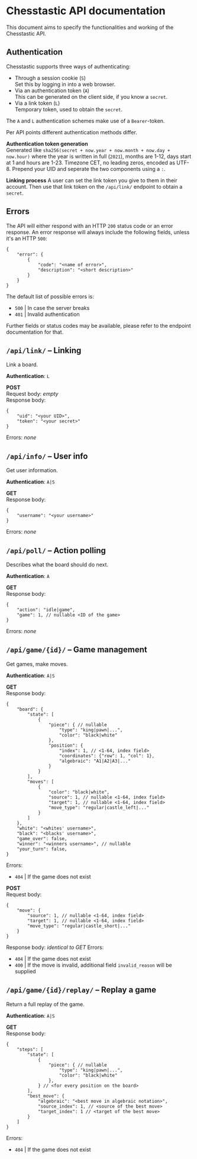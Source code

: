 # Chesstastic API documentation

This document aims to specify the functionalities and working of the Chesstastic API.

## Authentication

Chesstastic supports three ways of authenticating:

* Through a session cookie (`S`)  
Set this by logging in into a web browser.
* Via an authentication token (`A`)  
This can be generated on the client side, if you know a `secret`.
* Via a link token (`L`)  
Temporary token, used to obtain the `secret`.

The `A` and `L` authentication schemes make use of a `Bearer`-token.

Per API points different authentication methods differ.

**Authentication token generation**  
Generated like `sha256(secret + now.year + now.month + now.day + now.hour)` where the year is
written in full (`2021`), months are 1-12, days start at 1 and hours are 1-23. Timezone CET, no
leading zeros, encoded as UTF-8. Prepend your UID and seperate the two components using a `:`.

**Linking process**
A user can set the link token you give to them in their account. Then use that link token on
the `/api/link/` endpoint to obtain a `secret`.

## Errors

The API will either respond with an HTTP `200` status code or an error response. An error response
will always include the following fields, unless it's an HTTP `500`:  
```jsonc
{
    "error": {
        {
            "code": "<name of error>",
            "description": "<short description>"
        }
    }
}
```

The default list of possible errors is:
* `500` | In case the server breaks
* `401` | Invalid authentication

Further fields or status codes may be available, please refer to the endpoint documentation
for that.

## `/api/link/` &ndash; Linking
Link a board.

**Authentication**: `L`

**POST**  
Request body: _empty_  
Response body:
```jsonc
{
    "uid": "<your UID>",
    "token": "<your secret>"
}
```
Errors: _none_

## `/api/info/` &ndash; User info
Get user information.

**Authentication**: `A|S`

**GET**  
Response body:
```jsonc
{
    "username": "<your username>"
}
```
Errors: _none_

## `/api/poll/` &ndash; Action polling
Describes what the board should do next.

**Authentication**: `A`

**GET**  
Response body:
```jsonc
{
    "action": "idle|game",
    "game": 1, // nullable <ID of the game>
}
```
Errors: _none_

## `/api/game/{id}/` &ndash; Game management
Get games, make moves.

**Authentication**: `A|S`

**GET**  
Response body:
```jsonc
{
    "board": {
        "state": [
            {
                "piece": { // nullable
                    "type": "king|pawn|...",
                    "color": "black|white"
                }, 
                "position": {
                    "index": 1, // <1-64, index field>
                    "coordinates": {"row": 1, "col": 1},
                    "algebraic": "A1|A2|A3|..."
                }
            }
        ],
        "moves": [
            {
                "color": "black|white",
                "source": 1, // nullable <1-64, index field>
                "target": 1, // nullable <1-64, index field>
                "move_type": "regular|castle_left|..."
            }
        ]
    },
    "white": "<whites' username>",
    "black": "<blacks' username>",
    "game_over": false,
    "winner": "<winners username>", // nullable
    "your_turn": false,
}
```
Errors:
* `404` | If the game does not exist

**POST**  
Request body:
```jsonc
{
    "move": {
        "source": 1, // nullable <1-64, index field>
        "target": 1, // nullable <1-64, index field>
        "move_type": "regular|castle_short|..."
    }
}
```
Response body: _identical to GET_
Errors:
* `404` | If the game does not exist
* `400` | If the move is invalid, additional field `invalid_reason` will be supplied

## `/api/game/{id}/replay/` &ndash; Replay a game
Return a full replay of the game.

**Authentication**: `A|S`

**GET**  
Response body:
```jsonc
{
    "steps": [
        "state": [
            {
                "piece": { // nullable
                    "type": "king|pawn|...",
                    "color": "black|white"
                },
            } // <for every position on the board>
        ],
        "best_move": {
            "algebraic": "<best move in algebraic notation>",
            "source_index": 1, // <source of the best move>
            "target_index": 1 // <target of the best move>
        }
    ]
}
```
Errors:
* `404` | If the game does not exist
